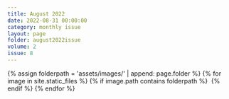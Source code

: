```yaml
---
title: August 2022
date: 2022-08-31 00:00:00
category: monthly issue
layout: page
folder: august2022issue
volume: 2
issue: 8
---
```


<html>
{% assign folderpath = 'assets/images/' | append: page.folder %}
{% for image in site.static_files %}
{% if image.path contains folderpath %}
    <img src="{{ image.path }}" alt="">
{% endif %}
{% endfor %}

</html>